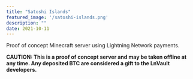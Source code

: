 ```yaml
---
title: "Satoshi Islands"
featured_image: '/satoshi-islands.png'
description: ""
date: 2021-10-11
---
```

Proof of concept Minecraft server using Lightning Network payments.
<!--more-->
**CAUTION: This is a proof of concept server and may be taken offline at any time. Any deposited BTC are considered a gift to the LnVault developers.**
